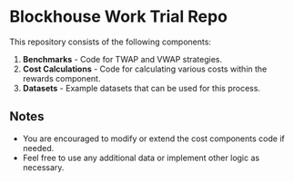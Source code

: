 # Blockhouse Work Trial Repo

This repository consists of the following components:

1. **Benchmarks** - Code for TWAP and VWAP strategies.
2. **Cost Calculations** - Code for calculating various costs within the rewards component.
3. **Datasets** - Example datasets that can be used for this process.


## Notes

- You are encouraged to modify or extend the cost components code if needed.
- Feel free to use any additional data or implement other logic as necessary.



